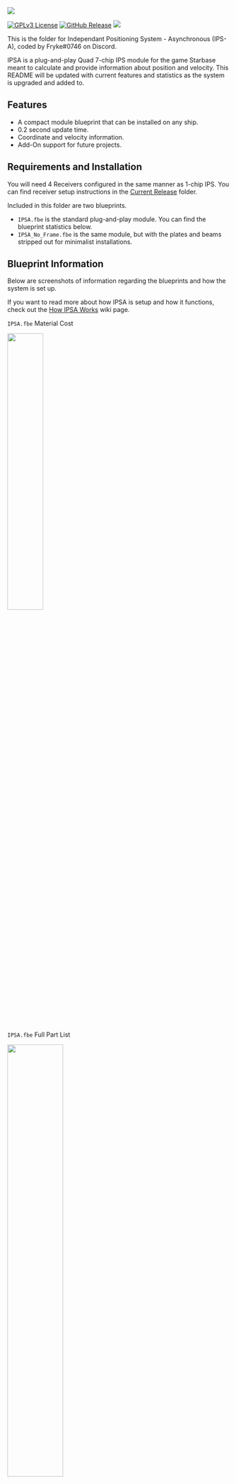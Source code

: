 ![](https://i.imgur.com/bzVLS2a.png)

[![GPLv3 License](https://img.shields.io/static/v1?label=Licence&message=GPL%20v3&color=green)](https://opensource.org/licenses/) [![GitHub Release](https://img.shields.io/static/v1?label=Version&message=1.0.0&color=blue)]() ![](https://img.shields.io/static/v1?label=Blueprint&message=Available&color=blueviolet)

This is the folder for Independant Positioning System - Asynchronous (IPS-A), coded by Fryke#0746 on Discord.

IPSA is a plug-and-play Quad 7-chip IPS module for the game Starbase meant to calculate and provide information about position and velocity. This README will be updated with current features and statistics as the system is upgraded and added to.

## Features

- A compact module blueprint that can be installed on any ship.
- 0.2 second update time.
- Coordinate and velocity information.
- Add-On support for future projects.

## Requirements and Installation

 You will need 4 Receivers configured in the same manner as 1-chip IPS. You can find receiver setup instructions in the [Current Release](https://github.com/Tmktahu/IPS/tree/main/CurrentRelease) folder.

Included in this folder are two blueprints.

- `IPSA.fbe` is the standard plug-and-play module. You can find the blueprint statistics below.
- `IPSA_No_Frame.fbe` is the same module, but with the plates and beams stripped out for minimalist installations.

## Blueprint Information

Below are screenshots of information regarding the blueprints and how the system is set up.

If you want to read more about how IPSA is setup and how it functions, check out the [How IPSA Works](https://github.com/Tmktahu/IPS/wiki/How-IPSA-Works) wiki page.

`IPSA.fbe` Material Cost

<img src="https://i.imgur.com/62jZOBh.png" width="40%">

`IPSA.fbe` Full Part List

<img src="https://i.imgur.com/9eoMs8u.png" width="50%">

`IPSA.fbe` Building Budget

<img src="https://i.imgur.com/ozCSn2y.png" width="30%">

IPSA Chip and Layout Diagram

![IPSA Chip and Layout Diagram](https://i.imgur.com/6zciqzF.png)

## Want to help?

If you are interested in contributing to this project, feel free to look through the [Issues](https://github.com/Tmktahu/IPS/issues) to see what is currently being worked on. Any thoughts, comments, or PRs are much appreciated. If you have any questions or ideas, also feel free to reach out to Fryke#0746 on Discord. You can find me in the official [Starbase Discord](https://discord.com/invite/starbase).

## Special Thanks

- spedione#9006 for testing
- [Thaccus#0591](https://www.twitch.tv/thaccus) for testing and bug squashing
- Aersaud#2007 for testing, bug squashing, and development help
